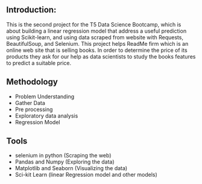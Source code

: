 ## Introduction:
This is the second project for the T5 Data Science Bootcamp, which is about building a linear regression model that address a useful prediction using Scikit-learn, and using data scraped from website with Requests, BeautifulSoup, and Selenium. This project helps ReadMe firm which is an online web site that is selling books. In order to determine the price of its products they ask for our help as data scientists to study the books features to predict a suitable price. 


## Methodology
- Problem Understanding
- Gather Data  
- Pre processing
- Exploratory data analysis 
- Regression Model


## Tools
- selenium in python (Scraping the web)
- Pandas and Numpy (Exploring the data)
- Matplotlib and Seaborn (Visualizing the data)
- Sci-kit Learn (linear Regression model and other models)


